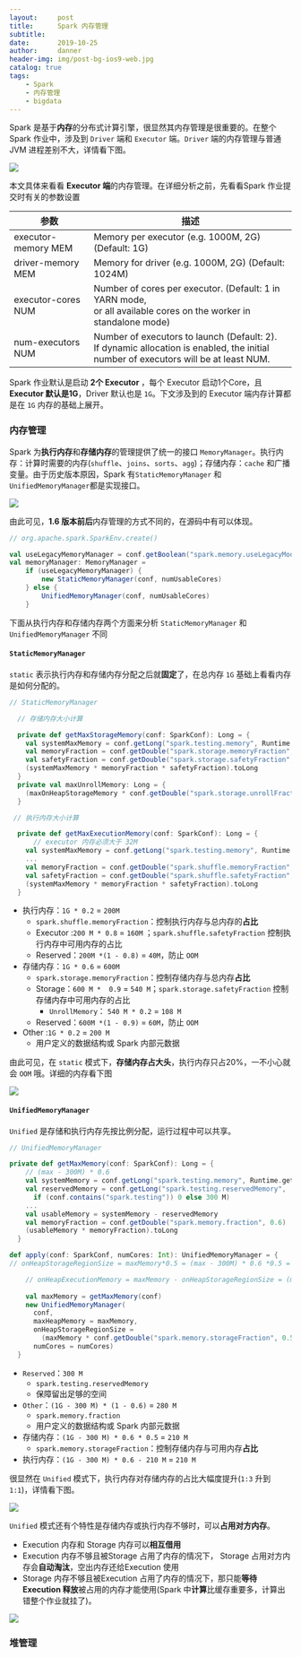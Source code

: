```yaml
---
layout:     post
title:      Spark 内存管理
subtitle:  
date:       2019-10-25
author:     danner
header-img: img/post-bg-ios9-web.jpg
catalog: true
tags:
    - Spark
    - 内存管理
    - bigdata
---
```


Spark 是基于**内存**的分布式计算引擎，很显然其内存管理是很重要的。在整个Spark 作业中，涉及到 `Driver` 端和 `Executor` 端。`Driver` 端的内存管理与普通JVM 进程差别不大，详情看下图。

![](https://vendanner.github.io/img/Spark/memory_mananger.png)

本文具体来看看 **Executor 端**的内存管理。在详细分析之前，先看看Spark 作业提交时有关的参数设置

| 参数                | 描述                                                         |
| ------------------- | ------------------------------------------------------------ |
| executor-memory MEM | Memory per executor (e.g. 1000M, 2G) (Default: 1G)           |
| driver-memory MEM   | Memory for driver (e.g. 1000M, 2G) (Default: 1024M)          |
| executor-cores NUM  | Number of cores per executor. (Default: 1 in YARN mode,<br /> or all available cores on the worker in standalone mode) |
| num-executors NUM   | Number of executors to launch (Default: 2).  <br />If dynamic allocation is enabled, the initial number of executors will be at least NUM. |

Spark 作业默认是启动 **2个 Executor** ，每个 Executor 启动1个Core，且**Executor 默认是1G**，Driver 默认也是 `1G`。下文涉及到的 Executor 端内存计算都是在 `1G` 内存的基础上展开。

### 内存管理

Spark 为**执行内存**和**存储内存**的管理提供了统一的接口 `MemoryManager`。执行内存：计算时需要的内存(`shuffle`、`joins`、`sorts`、`agg`)；存储内存：`cache` 和广播变量。由于历史版本原因，Spark 有`StaticMemoryManager` 和 `UnifiedMemoryManager`都是实现接口。

![](https://vendanner.github.io/img/Spark/useLegacyMode.png)

由此可见，**1.6 版本前后**内存管理的方式不同的，在源码中有可以体现。

```scala
// org.apache.spark.SparkEnv.create()

val useLegacyMemoryManager = conf.getBoolean("spark.memory.useLegacyMode", false)
val memoryManager: MemoryManager =
	if (useLegacyMemoryManager) {
    	new StaticMemoryManager(conf, numUsableCores)
	} else {
   	 	UnifiedMemoryManager(conf, numUsableCores)
	}
```

下面从执行内存和存储内存两个方面来分析 `StaticMemoryManager` 和 `UnifiedMemoryManager` 不同

#### `StaticMemoryManager` 

`static` 表示执行内存和存储内存分配之后就**固定**了，在总内存 `1G` 基础上看看内存是如何分配的。

```scala
// StaticMemoryManager

  // 存储内存大小计算

  private def getMaxStorageMemory(conf: SparkConf): Long = {
    val systemMaxMemory = conf.getLong("spark.testing.memory", Runtime.getRuntime.maxMemory)
    val memoryFraction = conf.getDouble("spark.storage.memoryFraction", 0.6)
    val safetyFraction = conf.getDouble("spark.storage.safetyFraction", 0.9)
    (systemMaxMemory * memoryFraction * safetyFraction).toLong
  }
  private val maxUnrollMemory: Long = {
    (maxOnHeapStorageMemory * conf.getDouble("spark.storage.unrollFraction", 0.2)).toLong
  }

 // 执行内存大小计算

  private def getMaxExecutionMemory(conf: SparkConf): Long = {
      // executor 内存必须大于 32M
    val systemMaxMemory = conf.getLong("spark.testing.memory", Runtime.getRuntime.maxMemory)
    ...
    val memoryFraction = conf.getDouble("spark.shuffle.memoryFraction", 0.2)
    val safetyFraction = conf.getDouble("spark.shuffle.safetyFraction", 0.8)
    (systemMaxMemory * memoryFraction * safetyFraction).toLong
  }
```

- 执行内存：`1G * 0.2` = `200M` 
  - `spark.shuffle.memoryFraction`：控制执行内存与总内存的**占比**
  - Executor :`200 M * 0.8`  = `160M` ；`spark.shuffle.safetyFraction` 控制执行内存中可用内存的占比
  - Reserved：`200M *(1 - 0.8)` = `40M`，防止 `OOM`
- 存储内存：`1G * 0.6` = `600M` 
  - `spark.storage.memoryFraction`：控制存储内存与总内存**占比**
  - Storage：`600 M *  0.9` = `540 M`；`spark.storage.safetyFraction` 控制存储内存中可用内存的占比
    - `UnrollMemory`： `540 M * 0.2` = `108 M`
  - Reserved：`600M *(1 - 0.9)` = `60M`，防止 `OOM`
- Other :`1G * 0.2` = `200 M`
  - 用户定义的数据结构或 Spark 内部元数据

由此可见，在 `static` 模式下，**存储内存占大头**，执行内存只占20%，一不小心就会 `OOM` 哦。详细的内存看下图

![](https://vendanner.github.io/img/Spark/static_manager_heap.png)

#### `UnifiedMemoryManager`

`Unified` 是存储和执行内存先按比例分配，运行过程中可以共享。

```scala
// UnifiedMemoryManager

private def getMaxMemory(conf: SparkConf): Long = {
    // (max - 300M) * 0.6 
    val systemMemory = conf.getLong("spark.testing.memory", Runtime.getRuntime.maxMemory)
    val reservedMemory = conf.getLong("spark.testing.reservedMemory",
      if (conf.contains("spark.testing")) 0 else 300 M)
    ...
    val usableMemory = systemMemory - reservedMemory
    val memoryFraction = conf.getDouble("spark.memory.fraction", 0.6)
    (usableMemory * memoryFraction).toLong
  }

def apply(conf: SparkConf, numCores: Int): UnifiedMemoryManager = {
// onHeapStorageRegionSize = maxMemory*0.5 = (max - 300M) * 0.6 *0.5 = (max - 300M) * 0.3

    // onHeapExecutionMemory = maxMemory - onHeapStorageRegionSize = (max - 300M) * 0.3
    
    val maxMemory = getMaxMemory(conf)
    new UnifiedMemoryManager(
      conf,
      maxHeapMemory = maxMemory,
      onHeapStorageRegionSize =
        (maxMemory * conf.getDouble("spark.memory.storageFraction", 0.5)).toLong,
      numCores = numCores)
  }
```

- `Reserved`：`300 M`
  - `spark.testing.reservedMemory`
  - 保障留出足够的空间
- `Other`：`(1G - 300 M) * (1 - 0.6)` = `280 M`
  - `spark.memory.fraction`
  - 用户定义的数据结构或 Spark 内部元数据
- 存储内存：`(1G - 300 M) * 0.6 * 0.5` = `210 M`
  - `spark.memory.storageFraction`：控制存储内存与可用内存**占比**
- 执行内存：`(1G - 300 M) * 0.6 - 210 M` = `210 M`

很显然在 `Unified` 模式下，执行内存对存储内存的占比大幅度提升(`1:3` 升到 `1:1`)，详情看下图。

![](https://vendanner.github.io/img/Spark/un_memory.png)

`Unified` 模式还有个特性是存储内存或执行内存不够时，可以**占用对方内存**。

-   Execution 内存和 Storage 内存可以**相互借用**
-   Execution 内存不够且被Storage 占用了内存的情况下， Storage 占用对方内存会**自动淘汰**，空出内存还给Execution 使用
- Storage 内存不够且被Execution 占用了内存的情况下，那只能**等待Execution 释放**被占用的内存才能使用(Spark 中**计算**比缓存重要多，计算出错整个作业就挂了)。

![](https://vendanner.github.io/img/Spark/un_memory_eviction.png)

### 堆管理



